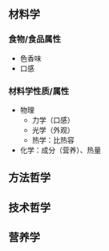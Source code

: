 ## 材料学
### 食物/食品属性
- 色香味
- 口感
### 材料学性质/属性
- 物理
  - 力学（口感）
  - 光学（外观）
  - 热学：比热容
- 化学：成分（营养）、热量
## 方法哲学
[后厨、前台、中台]:\
## 技术哲学
[实践、食谱]:\
## 营养学

